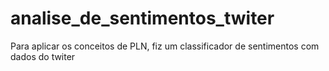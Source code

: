 # analise_de_sentimentos_twiter
Para aplicar os conceitos de PLN, fiz um classificador de sentimentos com dados do twiter
